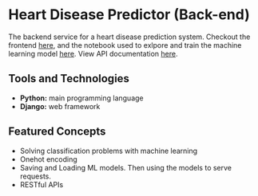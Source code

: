 # Heart Disease Predictor (Back-end)

The backend service for a heart disease prediction system. Checkout the frontend [here](https://github.com/faraji-ombonya/friendly-goggles), and the notebook used to exlpore and train the machine learning model [here](https://github.com/faraji-ombonya/verbose-adventure). View API documentation [here](https://documenter.getpostman.com/view/27801462/2sA3s4mAox).

## Tools and Technologies

- **Python:** main programming language
- **Django:** web framework

## Featured Concepts

- Solving classification problems with machine learning
- Onehot encoding
- Saving and Loading ML models. Then using the models to serve requests.
- RESTful APIs
